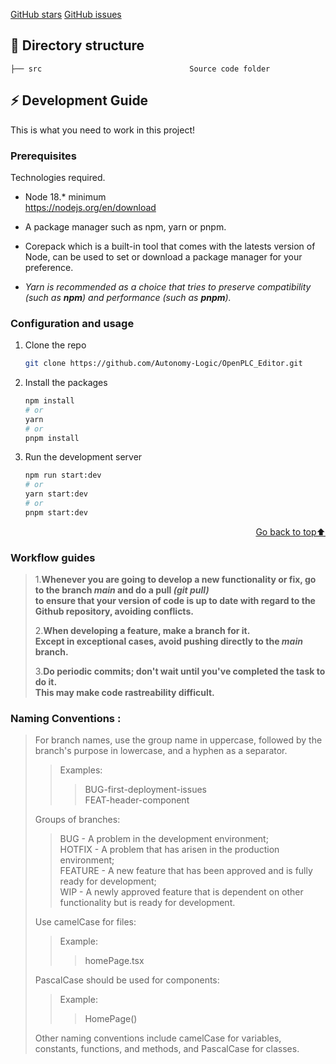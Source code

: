 [GitHub stars](https://img.shields.io/github/stars/Autonomy-Logic/OpenPLC_Editor?color=fa6470)
[GitHub issues](https://img.shields.io/github/issues/Autonomy-Logic/OpenPLC_Editor?color=d8b22d)

## 📂 Directory structure

```tree
├── src                                 Source code folder
```

<!-- GETTING STARTED -->

## ⚡ Development Guide

This is what you need to work in this project!

### Prerequisites

Technologies required.

- Node 18.\* minimum<br>
  https://nodejs.org/en/download
- A package manager such as npm, yarn or pnpm.
- Corepack which is a built-in tool that comes with the latests version of Node, can be used to set or download a package manager for your preference.

- *Yarn is recommended as a choice that tries to preserve compatibility (such as **npm**) and performance (such as **pnpm**).*

### Configuration and usage

1. Clone the repo

   ```sh
   git clone https://github.com/Autonomy-Logic/OpenPLC_Editor.git
   ```

2. Install the packages

   ```sh
   npm install
   # or
   yarn
   # or
   pnpm install
   ```

3. Run the development server

   ```sh
   npm run start:dev
   # or
   yarn start:dev
   # or
   pnpm start:dev
   ```

<p align="right"><a href="#readme-top">Go back to top⬆️</a></p>

### Workflow guides

> 1.**Whenever you are going to develop a new functionality or fix, go to the branch _main_ and do a pull _(git pull)_ <br>
> to ensure that your version of code is up to date with regard to the Github repository, avoiding conflicts.**
>
> 2.**When developing a feature, make a branch for it.<br>
> Except in exceptional cases, avoid pushing directly to the _main_ branch.**
>
> 3.**Do periodic commits; don't wait until you've completed the task to do it.<br>
> This may make code rastreability difficult.**

### Naming Conventions :

> For branch names, use the group name in uppercase, followed by the branch's purpose in lowercase, and a hyphen as a separator.
>
> > Examples:
> >
> > > BUG-first-deployment-issues<br>
> > > FEAT-header-component
>
> Groups of branches:
>
> > BUG - A problem in the development environment;<br>
> > HOTFIX - A problem that has arisen in the production environment;<br>
> > FEATURE - A new feature that has been approved and is fully ready for development;<br>
> > WIP - A newly approved feature that is dependent on other functionality but is ready for development.
>
> Use camelCase for files:
>
> > Example:
> >
> > > homePage.tsx
>
> PascalCase should be used for components:
>
> > Example:
> >
> > > HomePage()
>
> Other naming conventions include camelCase for variables, constants, functions, and methods, and PascalCase for classes.

<!-- MARKDOWN LINKS & IMAGES -->
<!-- https://www.markdownguide.org/basic-syntax/#reference-style-links -->

[product-screenshot]: public/home.png
[next.js]: https://img.shields.io/badge/next.js-000000?style=for-the-badge&logo=nextdotjs&logoColor=white
[react.js]: https://img.shields.io/badge/React-20232A?style=for-the-badge&logo=react&logoColor=61DAFB
[nodejs.io]: https://img.shields.io/badge/node.js-6DA55F?style=for-the-badge&logo=node.js&logoColor=white&
[tailwindcss]: https://img.shields.io/badge/tailwindcss-%2338B2AC.svg?style=for-the-badge&logo=tailwind-css&logoColor=white&
[typescript]: https://img.shields.io/badge/typescript-%23007ACC.svg?style=for-the-badge&logo=typescript&logoColor=white&
[figma]: https://img.shields.io/badge/figma-%23F24E1E.svg?style=for-the-badge&logo=figma&logoColor=white
[figma-url]: https://www.figma.com/file/etiwmsjeevhgfsmqfyfaam/ethics-net-v2?node-id=119-1533&t=xjh1bguimpzgnllp-0
